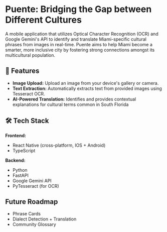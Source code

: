 # Puente: Bridging the Gap between Different Cultures

A mobile application that utilizes Optical Character Recognition (OCR) and Google Gemini's API to identify and translate Miami-specific cultural phrases from images in real-time. Puente aims to help Miami become a smarter, more inclusive city by fostering strong connections amongst its multicultural population.

## 🌉 Features
* **Image Upload:** Upload an image from your device's gallery or camera.
* **Text Extraction:** Automatically extracts text from provided images using Tesseract OCR.
* **AI-Powered Translation:** Identifies and provides contextual explanations for cultural terms common in South Florida

## 🛠️ Tech Stack
**Frontend:**
* React Native (cross-platform, IOS + Android)
* TypeScript

**Backend:**
* Python
* FastAPI
* Google Gemini API
* PyTesseract (for OCR)

## Future Roadmap
* Phrase Cards
* Dialect Detection + Translation
* Community Glossary
